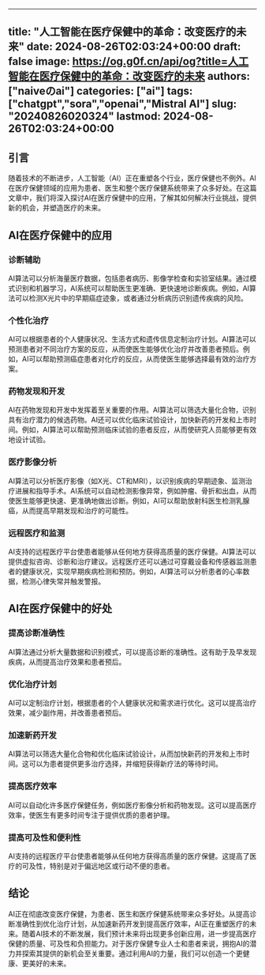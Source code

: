 
---
title: "人工智能在医疗保健中的革命：改变医疗的未来"
date: 2024-08-26T02:03:24+00:00
draft: false
image: https://og.g0f.cn/api/og?title=人工智能在医疗保健中的革命：改变医疗的未来
authors: ["naiveのai"]
categories: ["ai"]
tags: ["chatgpt","sora","openai","Mistral AI"]
slug: "20240826020324"
lastmod: 2024-08-26T02:03:24+00:00
---
## 引言

随着技术的不断进步，人工智能（AI）正在重塑各个行业，医疗保健也不例外。AI在医疗保健领域的应用为患者、医生和整个医疗保健系统带来了众多好处。在这篇文章中，我们将深入探讨AI在医疗保健中的应用，了解其如何解决行业挑战，提供新的机会，并塑造医疗的未来。

## AI在医疗保健中的应用

### 诊断辅助

AI算法可以分析海量医疗数据，包括患者病历、影像学检查和实验室结果。通过模式识别和机器学习，AI系统可以帮助医生更准确、更快速地诊断疾病。例如，AI算法可以检测X光片中的早期癌症迹象，或者通过分析病历识别遗传疾病的风险。

### 个性化治疗

AI可以根据患者的个人健康状况、生活方式和遗传信息定制治疗计划。AI算法可以预测患者对不同治疗方案的反应，从而使医生能够优化治疗并改善患者预后。例如，AI可以帮助预测癌症患者对化疗的反应，从而使医生能够选择最有效的治疗方案。

### 药物发现和开发

AI在药物发现和开发中发挥着至关重要的作用。AI算法可以筛选大量化合物，识别具有治疗潜力的候选药物。AI还可以优化临床试验设计，加快新药的开发和上市时间。例如，AI算法可以帮助预测临床试验的患者反应，从而使研究人员能够更有效地设计试验。

### 医疗影像分析

AI算法可以分析医疗影像（如X光、CT和MRI），以识别疾病的早期迹象、监测治疗进展和指导手术。AI系统可以自动检测影像异常，例如肿瘤、骨折和出血，从而使医生能够更快速、更准确地做出诊断。例如，AI可以帮助放射科医生检测乳腺癌，从而提高早期发现和治疗的可能性。

### 远程医疗和监测

AI支持的远程医疗平台使患者能够从任何地方获得高质量的医疗保健。AI算法可以提供虚拟咨询、诊断和治疗建议。远程医疗还可以通过可穿戴设备和传感器监测患者的健康状况，实现早期疾病检测和预防。例如，AI算法可以分析患者的心率数据，检测心律失常并触发警报。

## AI在医疗保健中的好处

### 提高诊断准确性

AI算法通过分析大量数据和识别模式，可以提高诊断的准确性。这有助于及早发现疾病，从而提高治疗效果和患者预后。

### 优化治疗计划

AI可以定制治疗计划，根据患者的个人健康状况和需求进行优化。这可以提高治疗效果，减少副作用，并改善患者预后。

### 加速新药开发

AI算法可以筛选大量化合物和优化临床试验设计，从而加快新药的开发和上市时间。这可以为患者提供更多治疗选择，并缩短获得新疗法的等待时间。

### 提高医疗效率

AI可以自动化许多医疗保健任务，例如医疗影像分析和药物发现。这可以提高医疗效率，使医生有更多时间专注于提供优质的患者护理。

### 提高可及性和便利性

AI支持的远程医疗平台使患者能够从任何地方获得高质量的医疗保健。这提高了医疗的可及性，特别是对于偏远地区或行动不便的患者。

## 结论

AI正在彻底改变医疗保健，为患者、医生和医疗保健系统带来众多好处。从提高诊断准确性到优化治疗计划，从加速新药开发到提高医疗效率，AI正在重塑医疗的未来。随着AI技术的不断发展，我们预计未来将出现更多创新应用，进一步提高医疗保健的质量、可及性和负担能力。对于医疗保健专业人士和患者来说，拥抱AI的潜力并探索其提供的新机会至关重要。通过利用AI的力量，我们可以创造一个更健康、更美好的未来。